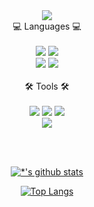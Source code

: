 <div align="center">
  <img src="https://capsule-render.vercel.app/api?type=waving&color=auto&height=200&section=header&text=Haeun%20Github&fontSize=90" /><br>
  💻 Languages 💻 <br><br>
	<img src="https://img.shields.io/badge/Java-007396?style=flat&logo=Java&logoColor=white" />
	<img src="https://img.shields.io/badge/MySQL-4479A1?style=flat&logo=MySQL&logoColor=white" /><br>
	<img src="https://img.shields.io/badge/HTML5-E34F26?style=flat&logo=HTML5&logoColor=white" />
	<img src="https://img.shields.io/badge/CSS3-1572B6?style=flat&logo=CSS3&logoColor=white" />
 <br><br>
  🛠️ Tools 🛠️ <br><br>
	<img src="https://img.shields.io/badge/Eclipse%20IDE-2C2255?style=flat&logo=Eclipse%20IDE&logoColor=white" />
	<img src="https://img.shields.io/badge/Apache%20Tomcat-F8DC75?style=flat&logo=Apache%20Tomcat&logoColor=white" />
	<img src="https://img.shields.io/badge/GitHub-181717?style=flat&logo=GitHub&logoColor=white" /><br>
	<img src="https://img.shields.io/badge/Visual%20Studio%20Code-007ACC?style=flat&logo=Visual%20Studio%20Code&logoColor=white" />

<br><br>

[![*'s github stats](https://github-readme-stats.vercel.app/api?username=HaniiiK)](https://github.com/HaniiiK)

[![Top Langs](https://github-readme-stats.vercel.app/api/top-langs/?username=HaniiiK)](https://github.com/HaniiiK/github-readme-stats)

</div>


<!--
**HaniiiK/HaniiiK** is a ✨ _special_ ✨ repository because its `README.md` (this file) appears on your GitHub profile.

Here are some ideas to get you started:

- 🔭 I’m currently working on ...
- 🌱 I’m currently learning ...
- 👯 I’m looking to collaborate on ...
- 🤔 I’m looking for help with ...
- 💬 Ask me about ...
- 📫 How to reach me: ...
- 😄 Pronouns: ...
- ⚡ Fun fact: ...
-->
